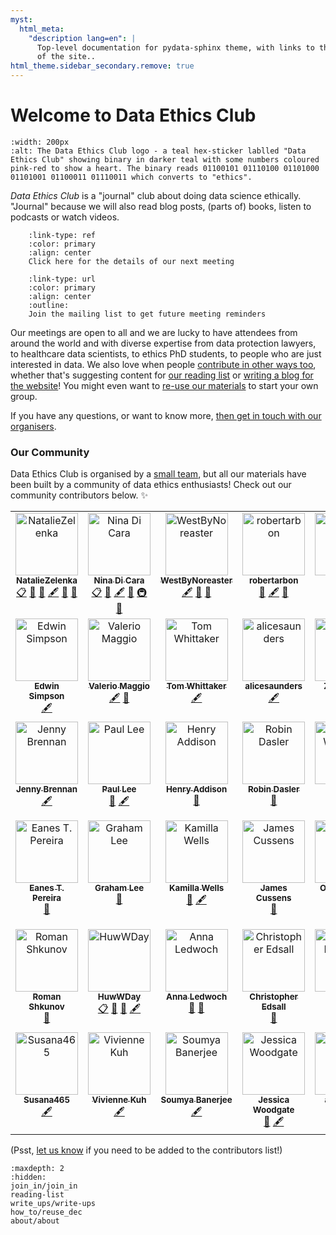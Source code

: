 ```yaml
---
myst:
  html_meta:
    "description lang=en": |
      Top-level documentation for pydata-sphinx theme, with links to the rest
      of the site..
html_theme.sidebar_secondary.remove: true
---
```


<!-- Remove the RHS side bar that has within page TOC -->
# Welcome to Data Ethics Club

<p style="text-align: center;">

```{image} images/logo.png
:width: 200px
:alt: The Data Ethics Club logo - a teal hex-sticker lablled "Data Ethics Club" showing binary in darker teal with some numbers coloured pink-red to show a heart. The binary reads 01100101 01110100 01101000 01101001 01100011 01110011 which converts to "ethics".
```

_Data Ethics Club_ is a "journal" club about doing data science ethically. 
"Journal" because we will also read blog posts, (parts of) books, listen to podcasts or watch videos. 


```{button-link} join_in/meetings/next-meeting.html
    :link-type: ref
    :color: primary
    :align: center
    Click here for the details of our next meeting
```
```{button-link} https://www.jiscmail.ac.uk/cgi-bin/webadmin?SUBED1=DATAETHICSCLUB&A=1
    :link-type: url
    :color: primary
    :align: center
    :outline:
    Join the mailing list to get future meeting reminders
```

Our meetings are open to all and we are lucky to have attendees from around the world and with diverse expertise from data protection lawyers, to healthcare data scientists, to ethics PhD students, to people who are just interested in data. 
We also love when people [contribute in other ways too](join_in/contributing), whether that's suggesting content for [our reading list](reading-list) or [writing a blog for the website](write_ups/write-ups)!
You might even want to [re-use our materials](how_to/reuse_dec) to start your own group.
</p>

<!-- 
::::{grid} 3
:::{grid-item-card}  Get meeting reminders
:link: <https://www.jiscmail.ac.uk/cgi-bin/webadmin?SUBED1=DATAETHICSCLUB&A=1>
:text-align: center
{material-outlined}`bookmarks;4em;sd-text-secondary`
:::
:::{grid-item-card}  Check out our Reading List
:link: .reading-list.html
:link-type: ref
:text-align: center
{material-outlined}`bookmarks;4em;sd-text-secondary`
:::
:::{grid-item-card}  Read what we've been up to
:link: .write-ups/write-ups.html
:link-type: ref
:text-align: center
{material-outlined}`edit_note;4em;sd-text-secondary`
:::
:::: -->

If you have any questions, or want to know more, [then get in touch with our organisers](about/contact).

### Our Community

Data Ethics Club is organised by a [small team](contact), but all our materials have been built by a community of data ethics enthusiasts! Check out our community contributors below. ✨


<!-- ALL-CONTRIBUTORS-LIST:START - Do not remove or modify this section -->
<!-- prettier-ignore-start -->
<!-- markdownlint-disable -->
<table>
  <tbody>
    <tr>
      <td align="center" valign="top" width="14.28%"><a href="https://github.com/NatalieZelenka"><img src="https://avatars1.githubusercontent.com/u/17617308?v=4?s=100" width="100px;" alt="NatalieZelenka"/><br /><sub><b>NatalieZelenka</b></sub></a><br /><a href="#eventOrganizing-NatalieZelenka" title="Event Organizing">📋</a> <a href="#ideas-NatalieZelenka" title="Ideas, Planning, & Feedback">🤔</a> <a href="#design-NatalieZelenka" title="Design">🎨</a> <a href="#content-NatalieZelenka" title="Content">🖋</a> <a href="#question-NatalieZelenka" title="Answering Questions">💬</a> <a href="#blog-NatalieZelenka" title="Blogposts">📝</a></td>
      <td align="center" valign="top" width="14.28%"><a href="https://github.com/ninadicara"><img src="https://avatars1.githubusercontent.com/u/44364127?v=4?s=100" width="100px;" alt="Nina Di Cara"/><br /><sub><b>Nina Di Cara</b></sub></a><br /><a href="#eventOrganizing-ninadicara" title="Event Organizing">📋</a> <a href="#ideas-ninadicara" title="Ideas, Planning, & Feedback">🤔</a> <a href="#content-ninadicara" title="Content">🖋</a> <a href="#question-ninadicara" title="Answering Questions">💬</a> <a href="#infra-ninadicara" title="Infrastructure (Hosting, Build-Tools, etc)">🚇</a> <a href="#blog-ninadicara" title="Blogposts">📝</a></td>
      <td align="center" valign="top" width="14.28%"><a href="https://github.com/mtwest2718"><img src="https://avatars2.githubusercontent.com/u/8397376?v=4?s=100" width="100px;" alt="WestByNoreaster"/><br /><sub><b>WestByNoreaster</b></sub></a><br /><a href="#content-mtwest2718" title="Content">🖋</a> <a href="#question-mtwest2718" title="Answering Questions">💬</a> <a href="#blog-mtwest2718" title="Blogposts">📝</a></td>
      <td align="center" valign="top" width="14.28%"><a href="https://github.com/RobertArbon"><img src="https://avatars0.githubusercontent.com/u/7603520?v=4?s=100" width="100px;" alt="robertarbon"/><br /><sub><b>robertarbon</b></sub></a><br /><a href="#design-robertarbon" title="Design">🎨</a> <a href="#content-robertarbon" title="Content">🖋</a> <a href="#blog-robertarbon" title="Blogposts">📝</a></td>
      <td align="center" valign="top" width="14.28%"><img src="?s=100" width="100px;" alt="Valentina Ragni"/><br /><sub><b>Valentina Ragni</b></sub><br /><a href="#content" title="Content">🖋</a></td>
      <td align="center" valign="top" width="14.28%"><a href="http://milliams.com"><img src="https://avatars2.githubusercontent.com/u/61316?v=4?s=100" width="100px;" alt="Matt Williams"/><br /><sub><b>Matt Williams</b></sub></a><br /><a href="#content-milliams" title="Content">🖋</a></td>
      <td align="center" valign="top" width="14.28%"><a href="http://www.bristol.ac.uk/engineering/people/miranda-j-mowbray/overview.html"><img src="?s=100" width="100px;" alt="Miranda Mowbray"/><br /><sub><b>Miranda Mowbray</b></sub></a><br /><a href="#content" title="Content">🖋</a> <a href="#blog" title="Blogposts">📝</a></td>
    </tr>
    <tr>
      <td align="center" valign="top" width="14.28%"><a href="https://www.informatik.tu-darmstadt.de/ukp/ukp_home/staff_ukp/index.en.jsp"><img src="https://avatars1.githubusercontent.com/u/6043987?v=4?s=100" width="100px;" alt="Edwin Simpson"/><br /><sub><b>Edwin Simpson</b></sub></a><br /><a href="#content-edwinrobots" title="Content">🖋</a></td>
      <td align="center" valign="top" width="14.28%"><a href="http://dynamicgenetics.org"><img src="https://avatars0.githubusercontent.com/u/1908453?v=4?s=100" width="100px;" alt="Valerio Maggio"/><br /><sub><b>Valerio Maggio</b></sub></a><br /><a href="#content-leriomaggio" title="Content">🖋</a> <a href="#blog-leriomaggio" title="Blogposts">📝</a></td>
      <td align="center" valign="top" width="14.28%"><a href="https://blog.burges-salmon.com/u/102g2vz/tom-whittaker"><img src="https://www.burges-salmon.com/-/media/images/profile-images/tom-whittaker.jpg?s=100" width="100px;" alt="Tom Whittaker"/><br /><sub><b>Tom Whittaker</b></sub></a><br /><a href="#content" title="Content">🖋</a></td>
      <td align="center" valign="top" width="14.28%"><a href="https://github.com/alicesaunders"><img src="https://avatars.githubusercontent.com/u/75491236?v=4?s=100" width="100px;" alt="alicesaunders"/><br /><sub><b>alicesaunders</b></sub></a><br /><a href="#content-alicesaunders" title="Content">🖋</a></td>
      <td align="center" valign="top" width="14.28%"><a href="https://philosopher-analyst.netlify.app/"><img src="https://avatars.githubusercontent.com/u/39963221?v=4?s=100" width="100px;" alt="Zoë Turner"/><br /><sub><b>Zoë Turner</b></sub></a><br /><a href="#content-Lextuga007" title="Content">🖋</a> <a href="#maintenance-Lextuga007" title="Maintenance">🚧</a> <a href="#blog-Lextuga007" title="Blogposts">📝</a></td>
      <td align="center" valign="top" width="14.28%"><a href="https://github.com/orchid00"><img src="https://avatars.githubusercontent.com/u/9795785?v=4?s=100" width="100px;" alt="Paula Andrea Martinez"/><br /><sub><b>Paula Andrea Martinez</b></sub></a><br /><a href="#content-orchid00" title="Content">🖋</a> <a href="#maintenance-orchid00" title="Maintenance">🚧</a> <a href="#blog-orchid00" title="Blogposts">📝</a></td>
      <td align="center" valign="top" width="14.28%"><a href="https://github.com/vairylein"><img src="https://avatars.githubusercontent.com/u/1439220?v=4?s=100" width="100px;" alt="Vanessa Hanschke"/><br /><sub><b>Vanessa Hanschke</b></sub></a><br /><a href="#content-vairylein" title="Content">🖋</a> <a href="#blog-vairylein" title="Blogposts">📝</a> <a href="#question-vairylein" title="Answering Questions">💬</a></td>
    </tr>
    <tr>
      <td align="center" valign="top" width="14.28%"><a href="http://jennybrennan.com"><img src="https://avatars.githubusercontent.com/u/7014476?v=4?s=100" width="100px;" alt="Jenny Brennan"/><br /><sub><b>Jenny Brennan</b></sub></a><br /><a href="#content-JennyBrennan" title="Content">🖋</a></td>
      <td align="center" valign="top" width="14.28%"><a href="https://senseoffairness.blog/"><img src="?s=100" width="100px;" alt="Paul Lee"/><br /><sub><b>Paul Lee</b></sub></a><br /><a href="#blog" title="Blogposts">📝</a> <a href="#content" title="Content">🖋</a></td>
      <td align="center" valign="top" width="14.28%"><a href="https://github.com/henryaddison"><img src="https://avatars.githubusercontent.com/u/49613?v=4?s=100" width="100px;" alt="Henry Addison"/><br /><sub><b>Henry Addison</b></sub></a><br /><a href="#blog-henryaddison" title="Blogposts">📝</a></td>
      <td align="center" valign="top" width="14.28%"><a href="https://github.com/daslerr"><img src="https://avatars.githubusercontent.com/u/3181623?v=4?s=100" width="100px;" alt="Robin Dasler"/><br /><sub><b>Robin Dasler</b></sub></a><br /><a href="#blog-daslerr" title="Blogposts">📝</a></td>
      <td align="center" valign="top" width="14.28%"><a href="https://github.com/fuyu00"><img src="https://avatars.githubusercontent.com/u/45471612?v=4?s=100" width="100px;" alt="Adriano Winterton"/><br /><sub><b>Adriano Winterton</b></sub></a><br /><a href="#blog-fuyu00" title="Blogposts">📝</a></td>
      <td align="center" valign="top" width="14.28%"><a href="https://github.com/altanner"><img src="https://avatars.githubusercontent.com/u/8190834?v=4?s=100" width="100px;" alt="Al Tanner"/><br /><sub><b>Al Tanner</b></sub></a><br /><a href="#ideas-altanner" title="Ideas, Planning, & Feedback">🤔</a> <a href="#blog-altanner" title="Blogposts">📝</a></td>
      <td align="center" valign="top" width="14.28%"><a href="https://www.mcts.tum.de/en/people/christina-hitrova/"><img src="?s=100" width="100px;" alt="Christina Hitrova"/><br /><sub><b>Christina Hitrova</b></sub></a><br /><a href="#blog" title="Blogposts">📝</a></td>
    </tr>
    <tr>
      <td align="center" valign="top" width="14.28%"><a href="https://www.linkedin.com/in/eanes-pereira-987580111/"><img src="?s=100" width="100px;" alt="Eanes T. Pereira"/><br /><sub><b>Eanes T. Pereira</b></sub></a><br /><a href="#blog" title="Blogposts">📝</a></td>
      <td align="center" valign="top" width="14.28%"><a href="https://github.com/iamleeg"><img src="https://avatars.githubusercontent.com/u/237254?v=4?s=100" width="100px;" alt="Graham Lee"/><br /><sub><b>Graham Lee</b></sub></a><br /><a href="#blog-iamleeg" title="Blogposts">📝</a></td>
      <td align="center" valign="top" width="14.28%"><a href="https://www.linkedin.com/in/kamilla-wells/"><img src="?s=100" width="100px;" alt="Kamilla Wells"/><br /><sub><b>Kamilla Wells</b></sub></a><br /><a href="#blog" title="Blogposts">📝</a> <a href="#content" title="Content">🖋</a></td>
      <td align="center" valign="top" width="14.28%"><a href="https://jcussens.github.io/"><img src="https://avatars.githubusercontent.com/u/72010003?v=4?s=100" width="100px;" alt="James Cussens"/><br /><sub><b>James Cussens</b></sub></a><br /><a href="#blog-jcussens" title="Blogposts">📝</a></td>
      <td align="center" valign="top" width="14.28%"><a href="https://twitter.com/Ola_Michalec"><img src="?s=100" width="100px;" alt="Ola Michalec"/><br /><sub><b>Ola Michalec</b></sub></a><br /><a href="#blog" title="Blogposts">📝</a></td>
      <td align="center" valign="top" width="14.28%"><a href="https://research-information.bris.ac.uk/en/persons/sergio-araujo-estrada"><img src="?s=100" width="100px;" alt="Sergio A. Araujo-Estrada"/><br /><sub><b>Sergio A. Araujo-Estrada</b></sub></a><br /><a href="#blog" title="Blogposts">📝</a></td>
      <td align="center" valign="top" width="14.28%"><a href="https://twitter.com/TessaDarbyshire"><img src="?s=100" width="100px;" alt="Tessa Darbyshire"/><br /><sub><b>Tessa Darbyshire</b></sub></a><br /><a href="#blog" title="Blogposts">📝</a></td>
    </tr>
    <tr>
      <td align="center" valign="top" width="14.28%"><img src="?s=100" width="100px;" alt="Roman Shkunov"/><br /><sub><b>Roman Shkunov</b></sub><br /><a href="#blog" title="Blogposts">📝</a></td>
      <td align="center" valign="top" width="14.28%"><a href="https://github.com/HuwWDay"><img src="https://avatars.githubusercontent.com/u/85741581?v=4?s=100" width="100px;" alt="HuwWDay"/><br /><sub><b>HuwWDay</b></sub></a><br /><a href="#eventOrganizing-HuwWDay" title="Event Organizing">📋</a> <a href="#blog-HuwWDay" title="Blogposts">📝</a> <a href="#ideas-HuwWDay" title="Ideas, Planning, & Feedback">🤔</a> <a href="#content-HuwWDay" title="Content">🖋</a></td>
      <td align="center" valign="top" width="14.28%"><a href="https://github.com/annaledwoch"><img src="https://avatars.githubusercontent.com/u/33446801?v=4?s=100" width="100px;" alt="Anna Ledwoch"/><br /><sub><b>Anna Ledwoch</b></sub></a><br /><a href="#maintenance-annaledwoch" title="Maintenance">🚧</a> <a href="#blog-annaledwoch" title="Blogposts">📝</a></td>
      <td align="center" valign="top" width="14.28%"><a href="https://github.com/christopheredsall"><img src="https://avatars.githubusercontent.com/u/1021204?v=4?s=100" width="100px;" alt="Christopher Edsall"/><br /><sub><b>Christopher Edsall</b></sub></a><br /><a href="#maintenance-christopheredsall" title="Maintenance">🚧</a></td>
      <td align="center" valign="top" width="14.28%"><a href="https://www.linkedin.com/in/radclyffe/"><img src="https://images.ctfassets.net/szn9nm41s0l0/48gcxCqGc8MT3IzUGUsnwT/90d3e1a06e0b8b1ecfa7b54792a1c55e/Ellipse_1.png?w=150&h=151&q=50&fm=webp?s=100" width="100px;" alt="Charles Radclyffe"/><br /><sub><b>Charles Radclyffe</b></sub></a><br /><a href="#content" title="Content">🖋</a> <a href="#ideas" title="Ideas, Planning, & Feedback">🤔</a></td>
      <td align="center" valign="top" width="14.28%"><a href="https://bandism.net/"><img src="https://avatars.githubusercontent.com/u/22633385?v=4?s=100" width="100px;" alt="Ikko Ashimine"/><br /><sub><b>Ikko Ashimine</b></sub></a><br /><a href="#content-eltociear" title="Content">🖋</a></td>
      <td align="center" valign="top" width="14.28%"><a href="https://github.com/bengcooper"><img src="https://avatars.githubusercontent.com/u/3008392?v=4?s=100" width="100px;" alt="Ben Cooper"/><br /><sub><b>Ben Cooper</b></sub></a><br /><a href="#content-bengcooper" title="Content">🖋</a></td>
    </tr>
    <tr>
      <td align="center" valign="top" width="14.28%"><a href="https://github.com/Susana465"><img src="https://avatars.githubusercontent.com/u/73224467?v=4?s=100" width="100px;" alt="Susana465"/><br /><sub><b>Susana465</b></sub></a><br /><a href="#content-Susana465" title="Content">🖋</a></td>
      <td align="center" valign="top" width="14.28%"><a href="https://www.bristol.ac.uk/people/person/Vivienne-Kuh-3265cd07-2fb1-45ab-81fb-16dd4c1953d4/"><img src="?s=100" width="100px;" alt="Vivienne Kuh"/><br /><sub><b>Vivienne Kuh</b></sub></a><br /><a href="#content" title="Content">🖋</a></td>
      <td align="center" valign="top" width="14.28%"><a href="https://sites.google.com/site/neelsoumya/"><img src="https://avatars.githubusercontent.com/u/2981775?v=4?s=100" width="100px;" alt="Soumya Banerjee"/><br /><sub><b>Soumya Banerjee</b></sub></a><br /><a href="#content-neelsoumya" title="Content">🖋</a></td>
      <td align="center" valign="top" width="14.28%"><a href="http://www.linkedin.com/in/jessica-woodgate"><img src="https://avatars.githubusercontent.com/u/45073537?v=4?s=100" width="100px;" alt="Jessica Woodgate"/><br /><sub><b>Jessica Woodgate</b></sub></a><br /><a href="#ideas-jess-mw" title="Ideas, Planning, & Feedback">🤔</a> <a href="#content-jess-mw" title="Content">🖋</a></td>
      <td align="center" valign="top" width="14.28%"><a href="https://github.com/amyrejoint"><img src="https://avatars.githubusercontent.com/u/149589992?v=4?s=100" width="100px;" alt="amyrejoint"/><br /><sub><b>amyrejoint</b></sub></a><br /><a href="#content-amyrejoint" title="Content">🖋</a></td>
    </tr>
  </tbody>
</table>

<!-- markdownlint-restore -->
<!-- prettier-ignore-end -->

<!-- ALL-CONTRIBUTORS-LIST:END -->


  
(Psst, [let us know](contact) if you need to be added to the contributors list!)

```{toctree}
:maxdepth: 2
:hidden:
join_in/join_in
reading-list
write_ups/write-ups
how_to/reuse_dec
about/about
```
